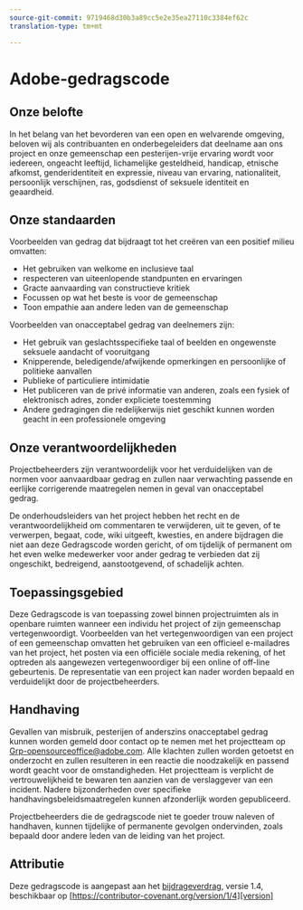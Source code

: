 ```yaml
---
source-git-commit: 9719468d30b3a89cc5e2e35ea27110c3384ef62c
translation-type: tm+mt

---
```

# Adobe-gedragscode

## Onze belofte

In het belang van het bevorderen van een open en welvarende omgeving, beloven wij als contribuanten en onderbegeleiders dat deelname aan ons project en onze gemeenschap een pesterijen-vrije ervaring wordt voor iedereen, ongeacht leeftijd, lichamelijke gesteldheid, handicap, etnische afkomst, genderidentiteit en expressie, niveau van ervaring, nationaliteit, persoonlijk verschijnen, ras, godsdienst of seksuele identiteit en geaardheid.

## Onze standaarden

Voorbeelden van gedrag dat bijdraagt tot het creëren van een positief milieu omvatten:

* Het gebruiken van welkome en inclusieve taal
* respecteren van uiteenlopende standpunten en ervaringen
* Gracte aanvaarding van constructieve kritiek
* Focussen op wat het beste is voor de gemeenschap
* Toon empathie aan andere leden van de gemeenschap

Voorbeelden van onacceptabel gedrag van deelnemers zijn:

* Het gebruik van geslachtsspecifieke taal of beelden en ongewenste seksuele aandacht of vooruitgang
* Knipperende, beledigende/afwijkende opmerkingen en persoonlijke of politieke aanvallen
* Publieke of particuliere intimidatie
* Het publiceren van de privé informatie van anderen, zoals een fysiek of elektronisch adres, zonder expliciete toestemming
* Andere gedragingen die redelijkerwijs niet geschikt kunnen worden geacht in een professionele omgeving

## Onze verantwoordelijkheden

Projectbeheerders zijn verantwoordelijk voor het verduidelijken van de normen voor aanvaardbaar gedrag en zullen naar verwachting passende en eerlijke corrigerende maatregelen nemen in geval van onacceptabel gedrag.

De onderhoudsleiders van het project hebben het recht en de verantwoordelijkheid om commentaren te verwijderen, uit te geven, of te verwerpen, begaat, code, wiki uitgeeft, kwesties, en andere bijdragen die niet aan deze Gedragscode worden gericht, of om tijdelijk of permanent om het even welke medewerker voor ander gedrag te verbieden dat zij ongeschikt, bedreigend, aanstootgevend, of schadelijk achten.

## Toepassingsgebied

Deze Gedragscode is van toepassing zowel binnen projectruimten als in openbare ruimten wanneer een individu het project of zijn gemeenschap vertegenwoordigt. Voorbeelden van het vertegenwoordigen van een project of een gemeenschap omvatten het gebruiken van een officieel e-mailadres van het project, het posten via een officiële sociale media rekening, of het optreden als aangewezen vertegenwoordiger bij een online of off-line gebeurtenis. De representatie van een project kan nader worden bepaald en verduidelijkt door de projectbeheerders.

## Handhaving

Gevallen van misbruik, pesterijen of anderszins onacceptabel gedrag kunnen worden gemeld door contact op te nemen met het projectteam op Grp-opensourceoffice@adobe.com. Alle klachten zullen worden getoetst en onderzocht en zullen resulteren in een reactie die noodzakelijk en passend wordt geacht voor de omstandigheden. Het projectteam is verplicht de vertrouwelijkheid te bewaren ten aanzien van de verslaggever van een incident.
Nadere bijzonderheden over specifieke handhavingsbeleidsmaatregelen kunnen afzonderlijk worden gepubliceerd.

Projectbeheerders die de gedragscode niet te goeder trouw naleven of handhaven, kunnen tijdelijke of permanente gevolgen ondervinden, zoals bepaald door andere leden van de leiding van het project.

## Attributie

Deze gedragscode is aangepast aan het [bijdrageverdrag][homepage], versie 1.4, beschikbaar op [https://contributor-covenant.org/version/1/4][version]

[homepage]: https://contributor-covenant.org
[version]: https://contributor-covenant.org/version/1/4/

